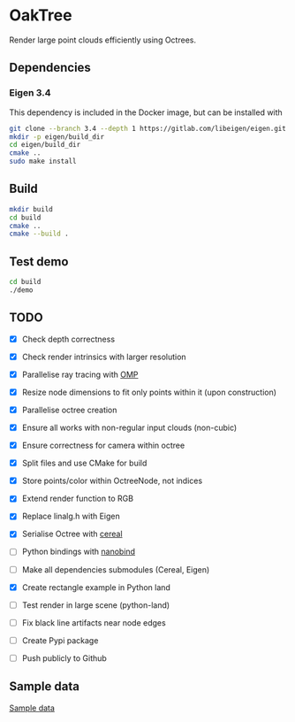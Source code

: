 # OakTree
Render large point clouds efficiently using Octrees.

## Dependencies

### Eigen 3.4
This dependency is included in the Docker image, but can be installed with
```bash
git clone --branch 3.4 --depth 1 https://gitlab.com/libeigen/eigen.git
mkdir -p eigen/build_dir
cd eigen/build_dir
cmake ..
sudo make install
```

## Build
```bash
mkdir build
cd build
cmake ..
cmake --build .
```

## Test demo
```bash
cd build
./demo
```

## TODO

- [x] Check depth correctness
- [x] Check render intrinsics with larger resolution
- [x] Parallelise ray tracing with [OMP](https://bisqwit.iki.fi/story/howto/openmp/)
- [x] Resize node dimensions to fit only points within it (upon construction)
- [x] Parallelise octree creation
- [x] Ensure all works with non-regular input clouds (non-cubic)
- [x] Ensure correctness for camera within octree
- [x] Split files and use CMake for build
- [x] Store points/color within OctreeNode, not indices
- [x] Extend render function to RGB

- [x] Replace linalg.h with Eigen
- [x] Serialise Octree with [cereal](https://uscilab.github.io/cereal/)
- [ ] Python bindings with [nanobind](https://github.com/wjakob/nanobind)
- [ ] Make all dependencies submodules (Cereal, Eigen)
- [x] Create rectangle example in Python land
- [ ] Test render in large scene (python-land)
- [ ] Fix black line artifacts near node edges
- [ ] Create Pypi package
- [ ] Push publicly to Github

## Sample data
[Sample data](http://kos.informatik.uni-osnabrueck.de/3Dscans/)